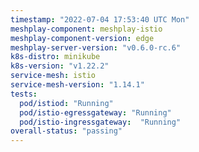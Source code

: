 ```yaml
---
timestamp: "2022-07-04 17:53:40 UTC Mon"
meshplay-component: meshplay-istio
meshplay-component-version: edge
meshplay-server-version: "v0.6.0-rc.6"
k8s-distro: minikube
k8s-version: "v1.22.2"
service-mesh: istio
service-mesh-version: "1.14.1"
tests:
  pod/istiod: "Running"
  pod/istio-egressgateway: "Running"
  pod/istio-ingressgateway:  "Running"
overall-status: "passing"
---
```

